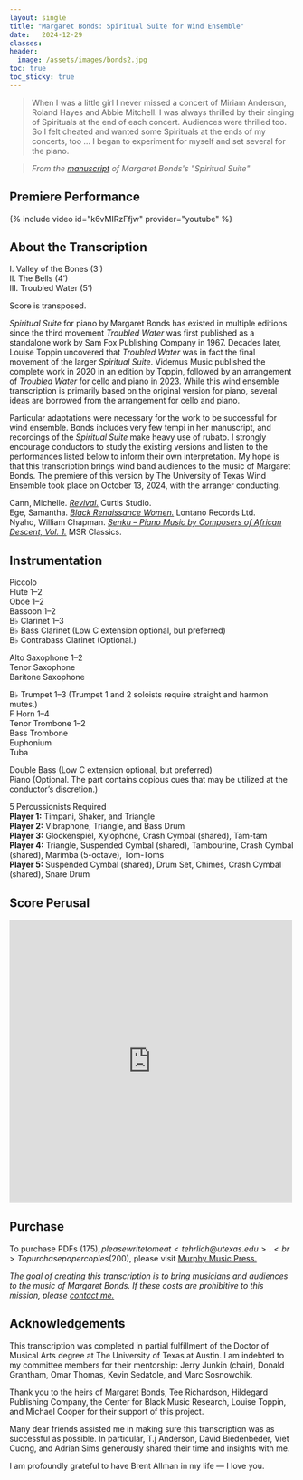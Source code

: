 ```yaml
---
layout: single
title: "Margaret Bonds: Spiritual Suite for Wind Ensemble"
date:   2024-12-29
classes: 
header:
  image: /assets/images/bonds2.jpg
toc: true
toc_sticky: true
---
```

>When I was a little girl I never missed a concert of Miriam Anderson, Roland Hayes and Abbie Mitchell. I was always thrilled by their singing of Spirituals at the end of each concert. Audiences were thrilled too. So I felt cheated and wanted some Spirituals at the ends of my concerts, too … I began to experiment for myself and set several for the piano.

> <cite>From the <a href="https://digitalcommons.colum.edu/cmbr_guides/49/">manuscript</a> of Margaret Bonds's "Spiritual Suite"</cite>

## Premiere Performance
{% include video id="k6vMIRzFfjw" provider="youtube" %}

## About the Transcription
I. Valley of the Bones (3’)<br>
II. The Bells (4’)<br>
III. Troubled Water (5’)

Score is transposed.

*Spiritual Suite* for piano by Margaret Bonds has existed in multiple editions since the third movement *Troubled Water* was first published as a standalone work by Sam Fox Publishing Company in 1967. Decades later, Louise Toppin uncovered that *Troubled Water* was in fact the final movement of the larger *Spiritual Suite*. Videmus Music published the complete work in 2020 in an edition by Toppin, followed by an arrangement of *Troubled Water* for cello and piano in 2023. While this wind ensemble transcription is primarily based on the original version for piano, several ideas are borrowed from the arrangement for cello and piano.

Particular adaptations were necessary for the work to be successful for wind ensemble. Bonds includes very few tempi in her manuscript, and recordings of the *Spiritual Suite* make heavy use of rubato. I strongly encourage conductors to study the existing versions and listen to the performances listed below to inform their own interpretation. My hope is that this transcription brings wind band audiences to the music of Margaret Bonds. The premiere of this version by The University of Texas Wind Ensemble took place on October 13, 2024, with the arranger conducting.

Cann, Michelle. <a href="https://open.spotify.com/album/1LiyTCGBLXCSgp3DWiuNhl?si=E5Js7YlEQBOTMCUkcjtnCA">*Revival.*</a> Curtis Studio.<br>
Ege, Samantha. <a href="https://open.spotify.com/album/10Am9ROlReiLRyZLMyr38h?si=kCC65sf7SkiZwq8OMcx49Q">*Black Renaissance Women.*</a> Lontano Records Ltd.<br>
Nyaho, William Chapman. <a href="https://open.spotify.com/album/0Ek2MOe3oScb5Fn39c8F57?si=jey5wMU0TQG5urxZ5Fu0gQ">*Senku – Piano Music by Composers of African Descent, Vol. 1.*</a> MSR Classics.

## Instrumentation

Piccolo<br>
Flute 1–2<br>
Oboe 1–2<br>
Bassoon 1–2<br>
B♭ Clarinet 1–3<br>
B♭ Bass Clarinet (Low C extension optional, but preferred)<br>
B♭ Contrabass Clarinet (Optional.)

Alto Saxophone 1–2<br>
Tenor Saxophone<br>
Baritone Saxophone

B♭ Trumpet 1–3 (Trumpet 1 and 2 soloists require straight and harmon mutes.)<br>
F Horn 1–4<br>
Tenor Trombone 1–2<br>
Bass Trombone<br>
Euphonium<br>
Tuba

Double Bass (Low C extension optional, but preferred)<br>
Piano (Optional. The part contains copious cues that may be utilized at the conductor’s discretion.)

5 Percussionists Required<br>
**Player 1:** Timpani, Shaker, and Triangle<br>
**Player 2:** Vibraphone, Triangle, and Bass Drum<br>
**Player 3:** Glockenspiel, Xylophone, Crash Cymbal (shared), Tam-tam<br>
**Player 4:** Triangle, Suspended Cymbal (shared), Tambourine, Crash Cymbal (shared), Marimba (5-octave), Tom-Toms<br>
**Player 5:** Suspended Cymbal (shared), Drum Set, Chimes, Crash Cymbal (shared), Snare Drum

## Score Perusal

 <div class="responsive-wrap">
 <iframe class="issuuembed embed" src="https://www.yumpu.com/xx/embed/view/r6IZ1cbXP490yHlD" frameborder="0" allowfullscreen="true" allowtransparency="true" width="500" height= "500"></iframe>
</div>

## Purchase

To purchase PDFs ($175), please write to me at <tehrlich@utexas.edu>.<br>
To purchase paper copies ($200), please visit <a href="https://murphymusicpress.com/products/cb4-1,416">Murphy Music Press.</a>

*The goal of creating this transcription is to bring musicians and audiences to the music of Margaret Bonds. If these costs are prohibitive to this mission, please <a href="mailto:tehrlich@utexas.edu.">contact me.</a>*

## Acknowledgements

This transcription was completed in partial fulfillment of the Doctor of Musical Arts degree at The University of Texas at Austin. I am indebted to my committee members for their mentorship: Jerry Junkin (chair), Donald Grantham, Omar Thomas, Kevin Sedatole, and Marc Sosnowchik.

Thank you to the heirs of Margaret Bonds, Tee Richardson, Hildegard Publishing Company, the Center for Black Music Research, Louise Toppin, and Michael Cooper for their support of this project.

Many dear friends assisted me in making sure this transcription was as successful as possible. In particular, T.j Anderson, David Biedenbeder, Viet Cuong, and Adrian Sims generously shared their time and insights with me.

I am profoundly grateful to have Brent Allman in my life — I love you.


